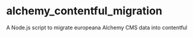 # alchemy_contentful_migration
A Node.js script to migrate europeana Alchemy CMS data into contentful
